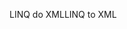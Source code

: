 <span data-ttu-id="ae5bd-101">LINQ do XML</span><span class="sxs-lookup"><span data-stu-id="ae5bd-101">LINQ to XML</span></span>